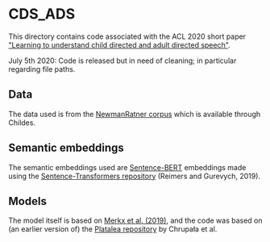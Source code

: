 # CDS_ADS

This directory contains code associated with the ACL 2020 short paper ["Learning to understand child directed and adult directed speech"](https://www.aclweb.org/anthology/2020.acl-main.1/).

July 5th 2020: Code is released but in need of cleaning; in particular regarding file paths.

## Data

The data used is from the [NewmanRatner corpus](https://childes.talkbank.org/access/Eng-NA/NewmanRatner.html) which is available through Childes.

## Semantic embeddings

The semantic embeddings used are [Sentence-BERT](https://www.aclweb.org/anthology/D19-1410/) embeddings made using the [Sentence-Transformers repository](https://github.com/UKPLab/sentence-transformers) (Reimers and Gurevych, 2019).

## Models

The model itself is based on [Merkx et al. (2019)](https://www.isca-speech.org/archive/Interspeech_2019/abstracts/3067.html), and the code was based on (an earlier version of) the [Platalea repository](https://github.com/gchrupala/platalea) by Chrupała et al.

